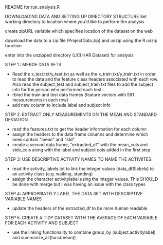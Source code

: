 README for run_analysis.R

DOWNLOADING DATA AND SETTING UP DIRECTORY STRUCTURE
Set working directory to location where you'd like to perform the analysis

create zipURL variable which specifies location of the dataset on the web

download the data to a zip file (ProjectData.zip) and unzip using the R unzip function.

enter into the unzipped directory (UCI HAR Dataset) for analysis

STEP 1 : MERGE DATA SETS
* Read the x_test.txt/y_test.txt as well as the x_train.txt/y_train.txt in order to
  read the data and the feature class headers associated with each row. Also read the
  subject_test and subject_train txt files to add the subject info for the person
  who performed each test.
* rbind the train and test data frames (feature vectors with 561 measurements in each row)
* add new column to include label and subject info

STEP 2: EXTRACT ONLY MEASUREMENTS ON THE MEAN AND STANDARD DEVIATION
* read the features.txt to get the header information for each column
* assign the headers to the data frame columns and determine which ones contain "mean" and "std"
* create a second data frame, "extracted_df" with the mean_cols and stdv_cols along 
  with the label and subject cols added in the first step

STEP 3: USE DESCRIPTIVE ACTIVITY NAMES TO NAME THE ACTIVIITES
* read the activity_labels.txt to link the integer values (data_df$labels) to an activity class (e.g. walking, standing)
* assign the character activitylabel using the integer values. This SHOULD be done with merge but I was having
  an issue with the class types

STEP 4: APPROPRIATELY LABEL THE DATA SET WITH DESCRIPTIVE VARIABLE NAMES
* update the headers of the extracted_df to be more human readable

STEP 5: CREATE A TIDY DATASET WITH THE AVERAGE OF EACH VARIABLE FOR EACH ACTIVITY AND SUBJECT
* use the linking functionality to combine group_by (subject,activitylabel) and summarize_all(funs(mean))

